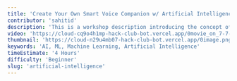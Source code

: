 ```yaml
---
title: 'Create Your Own Smart Voice Companion w/ Artificial Intelligence and Machine Learning'
contributor: 'sahitid'
description: 'This is a workshop description introducing the concept of Artificial Intelligence and Machine Learning, focusing on creating a web-based AI Companion or Smart Voice Assistant using HTML, JS, and CSS, as well as tools like Teachable Machine by Google and Replit, and incorporating OpenAI API to recognize an audio or visual keyword, with examples of different ideas for AI Companions.'
video: 'https://cloud-cq9o4h1mp-hack-club-bot.vercel.app/0movie_on_7-7-23_at_10.08_am.mp4'
thumbnail: 'https://cloud-n29u4mb07-hack-club-bot.vercel.app/0image.png'
keywords: 'AI, ML, Machine Learning, Artificial Intelligence'
timeEstimate: '4 Hours'
difficulty: 'Beginner'
slug: 'artificial-intelligence'
---
```

